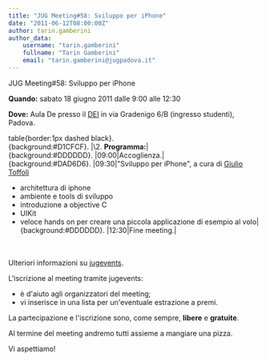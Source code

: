 ```yaml
---
title: "JUG Meeting#58: Sviluppo per iPhone"
date: "2011-06-12T08:00:00Z"
author: tarin.gamberini
author_data:
    username: "tarin.gamberini"
    fullname: "Tarin Gamberini"
    email: "tarin.gamberini@jugpadova.it"
---
```


JUG Meeting\#58: Sviluppo per iPhone

**Quando:** sabato 18 giugno 2011 dalle 9:00 alle 12:30

**Dove:** Aula De presso il
<a href="http://www.dei.unipd.it/wdyn/?IDsezione=1">DEI</a> in via
Gradenigo 6/B (ingresso studenti), Padova.

table{border:1px dashed black}.\
{background:\#D1CFCF}. \|\\2. **Programma:**\|\
{background:\#DDDDDD}. \|09:00\|Accoglienza.\|\
{background:\#DAD6D6}. \|09:30\|"Sviluppo per iPhone", a cura di
<a href="mailto:giulio@jaspersoft.com">Giulio Toffoli</a><br />

-   architettura di iphone
-   ambiente e tools di sviluppo
-   introduzione a objective C
-   UIKit
-   veloce hands on per creare una piccola applicazione di esempio al
    volo\|\
    {background:\#DDDDDD}. \|12:30\|Fine meeting.\|

<br />\
Ulteriori informazioni su
<a href="http://www.jugevents.org/jugevents/event/37427">jugevents</a>.

L'iscrizione al meeting tramite jugevents:

-   è d'aiuto agli organizzatori del meeting;
-   vi inserisce in una lista per un'eventuale estrazione a premi.

La partecipazione e l'iscrizione sono, come sempre,
<strong>libere</strong> e <strong>gratuite</strong>.

Al termine del meeting andremo tutti assieme a mangiare una pizza.

Vi aspettiamo!
